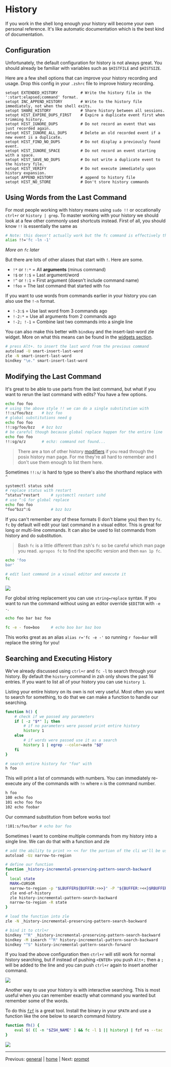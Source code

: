 # History

If you work in the shell long enough your history will become your own personal reference.
It's like automatic documentation which is the best kind of documentation.

## Configuration

Unfortunately, the default configuration for history is not always great.
You should already be familiar with variables such as `$HISTFILE` and `$HISTSIZE`.

Here are a few shell options that can improve your history recording and usage.
Drop this config in your `.zshrc` file to improve history recording.

```
setopt EXTENDED_HISTORY          # Write the history file in the ':start:elapsed;command' format.
setopt INC_APPEND_HISTORY        # Write to the history file immediately, not when the shell exits.
setopt SHARE_HISTORY             # Share history between all sessions.
setopt HIST_EXPIRE_DUPS_FIRST    # Expire a duplicate event first when trimming history.
setopt HIST_IGNORE_DUPS          # Do not record an event that was just recorded again.
setopt HIST_IGNORE_ALL_DUPS      # Delete an old recorded event if a new event is a duplicate.
setopt HIST_FIND_NO_DUPS         # Do not display a previously found event.
setopt HIST_IGNORE_SPACE         # Do not record an event starting with a space.
setopt HIST_SAVE_NO_DUPS         # Do not write a duplicate event to the history file.
setopt HIST_VERIFY               # Do not execute immediately upon history expansion.
setopt APPEND_HISTORY            # append to history file
setopt HIST_NO_STORE             # Don't store history commands
```

## Using Words from the Last Command

For most people working with history means using `sudo !!` or occationally `ctrl+r` or `history | grep`.
To master working with your history we should look at a few other commonly used shortcuts instead.
First of all, you should know `!!` is essentially the same as
```bash
# Note: this doesn't actually work but the fc command is effectively the same
alias !!='fc -ln -1'
```
_More on `fc` later_

But there are lots of other aliases that start with `!`.
Here are some.

* `!*` or `!:*` = All **arguments** (minus command)
* `!$` or `!:$` = Last argument/word
* `!^` or `!:1` = First argument (doesn't include command name)
* `!foo` = The last command that started with `foo`

If you want to use words from commands earlier in your history you can also use the `!-n` format.

* `!-3:$` = Use last word from 3 commands ago
* `!-2:*` = Use all arguments from 2 commands ago
* `!-2; !-1` = Combine last two commands into a single line

You can also make this better with `bindkey` and the insert-last-word zle widget.
More on what this means can be found in the [widgets section](../helpers/widgets.md).

```bash
# press Alt+. to insert the last word from the previous command
autoload -U smart-insert-last-word
zle -N smart-insert-last-word
bindkey "\e." smart-insert-last-word
```

## Modifying the Last Command

It's great to be able to use parts from the last command, but what if you want to rerun the last command with edits?
You have a few options.

```bash
echo foo foo
# using the above style !! we can do a single substitution with
!!:s/foo/bzz    # bzz foo
# global substitutions need g
echo foo foo
!!:sg/foo/bzz   # bzz bzz
# be careful though because global replace happen for the entire line
echo foo foo
!!:sg/o/z       # echz: command not found...
```

> There are a ton of other history [modifiers](http://zsh.sourceforge.net/Doc/Release/Expansion.html#Modifiers) if you read through the posix history man page.
> For me they're all hard to remember and I don't use them enough to list them here.

Sometimes `!!:s/` is hard to type so there's also the shorthand replace with `^`

```bash
systemctl status sshd
# replace status with restart
^status^restart     # systemctl restart sshd
# use ^:G for global replace
echo foo foo
^foo^bzz^:G         # bzz bzz
```

If you can't remember any of these formats (I don't blame you) then try `fc`.
`fc` by default will edit your last command in a visual editor.
This is great for long or multi-line commands.
It can also be used to list commands from history and do substitution.

> Bash `fc` is a little different than zsh's `fc` so be careful which man page you read.
> `apropos fc` to find the specific version and then `man 1p fc`.

```bash
echo 'foo
bar'

# edit last command in a visual editor and execute it
fc
```

![](../../img/fc-example.gif)

For global string replacement you can use `string=replace` syntax.
If you want to run the command without using an editor override `$EDITOR` with `-e -`.

```bash
echo foo bar baz foo

fc -e - foo=boo     # echo boo bar baz boo
```

This works great as an alias `alias r='fc -e -'` so running `r foo=bar` will replace the string for you!

## Searching and Executing History

We've already discussed using `ctrl+r` and `fc -l` to search through your history.
By default the `history` command in zsh only shows the past 16 entries.
If you want to list all of your history you can use `history 1`.

Listing your entire history on its own is not very useful.
Most often you want to search for something, to do that we can make a function to handle our searching.

```bash
function h() {
    # check if we passed any parameters
    if [ -z "$*" ]; then
        # if no parameters were passed print entire history
        history 1
    else
        # if words were passed use it as a search
        history 1 | egrep --color=auto "$@"
    fi
}

# search entire history for "foo" with
h foo
```

This will print a list of commands with numbers.
You can immediately re-execute any of the commands with `!n` where `n` is the command number.

```bash
h foo
100 echo foo
101 echo foo foo
102 echo foobar
```

Our command substitution from before works too!

```bash
!101:s/foo/bar # echo bar foo
```

Sometimes I want to combine multiple commands from my history into a single line.
We can do that with a function and zle

```bash
# add the ability to print >> << for the portion of the cli we'll be using
autoload -Uz narrow-to-region

# define our function
function _history-incremental-preserving-pattern-search-backward
{
  local state
  MARK=CURSOR  
  narrow-to-region -p "$LBUFFER${BUFFER:+>>}" -P "${BUFFER:+<<}$RBUFFER" -S state
  zle end-of-history
  zle history-incremental-pattern-search-backward
  narrow-to-region -R state
}

# load the function into zle
zle -N _history-incremental-preserving-pattern-search-backward

# bind it to ctrl+r
bindkey "^R" _history-incremental-preserving-pattern-search-backward
bindkey -M isearch "^R" history-incremental-pattern-search-backward
bindkey "^S" history-incremental-pattern-search-forward
```

If you load the above configuration then `ctrl+r` will still work for normal history searching, but if instead of pushing `<ENTER>` you push `Alt+;` then a `;` will be added to the line and you can push `ctrl+r` again to insert another command.

![](../../img/history-incremental-pattern-search-forward.gif)

Another way to use your history is with interactive searching.
This is most useful when you can remember exactly what command you wanted but remember some of the words.

To do this [`fzf`](https://github.com/junegunn/fzf) is a great tool.
Install the binary in your `$PATH` and use a function like the one below to search command history.

```bash
function fh() {
    eval $( ([ -n "$ZSH_NAME" ] && fc -l 1 || history) | fzf +s --tac | sed 's/ *[0-9]* *//')
}
```

![](../../img/fzf-history.gif)

---

Previous: [general](general.md) | [home](../../README.md) | Next: [prompt](prompt.md)
